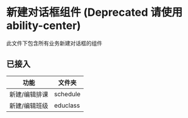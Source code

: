 # 新建对话框组件 (Deprecated 请使用ability-center)

此文件下包含所有业务新建对话框的组件

## 已接入

|功能|文件夹|
|--|--|
|新建/编辑排课|schedule|
|新建/编辑班级|educlass|
